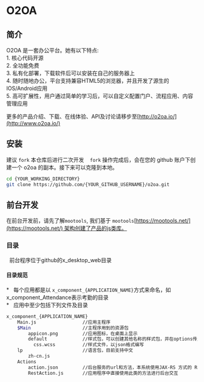 

O2OA
==========
## 简介
O2OA 是一套办公平台。她有以下特点\:    
1. 核心代码开源    
2. 全功能免费    
3. 私有化部署，下载软件后可以安装在自己的服务器上    
4. 随时随地办公，平台支持兼容HTML5的浏览器，并且开发了源生的IOS/Android应用    
5. 高可扩展性，用户通过简单的学习后，可以自定义配置门户、流程应用、内容管理应用    

更多的产品介绍、下载、在线体验、API及讨论请移步至[http://o2oa.io/](http://www.o2oa.io/)

## 安装
建议 `fork` 本仓库后进行二次开发   
`fork` 操作完成后，会在您的 github 账户下创建一个 o2oa 的副本。接下来可以克隆到本地。  
```bash  
cd {YOUR_WORKING_DIRECTORY}
git clone https://github.com/{YOUR_GITHUB_USERNAME}/o2oa.git  
```
## 前台开发
在前台开发前，请先了解`mootools`, 我们基于 `mootools`[https://mootools.net/](https://mootools.net/) 架构创建了产品的js类库。

### 目录
  前台程序位于github的x_desktop_web目录  
  
#### 目录规范
*   每个应用都是以 `x_component_{APPLICATION_NAME}`方式来命名，如x_component_Attendance表示考勤的目录    
*   应用中至少包括下列文件及目录
```bash
x_component_{APPLICATION_NAME}
    Main.js                 //应用主程序  
    $Main                   //主程序用到的资源包  
        appicon.png         //应用图标，在桌面上显示  
        default             //样式包，可以创建其他名称的样式包，并在options传入到Main.js以改变页面风格  
          css.wcss          //样式文件，以json格式编写  
    lp                      //语言包，目前支持中文  
        zh-cn.js        
    Actions                 
        action.json         //后台服务的url和方法，本系统使用JAX-RS 方式的 RESTful Web Service
        RestAction.js       //应用程序中直接使用此类的方法进行后台交互
```
